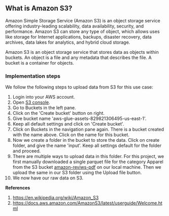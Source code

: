## What is Amazon S3?

Amazon Simple Storage Service (Amazon S3) is an object storage service offering industry-leading scalability, data availability, security, and performance. Amazon S3 can store any type of object, which allows uses like storage for Internet applications, backups, disaster recovery, data archives, data lakes for analytics, and hybrid cloud storage.

Amazon S3 is an object storage service that stores data as objects within buckets. An object is a file and any metadata that describes the file. A bucket is a container for objects.

### Implementation steps

We follow the following steps to upload data from S3 for this use case:

1. Login into your AWS account.
2. Open [S3 console](https://s3.console.aws.amazon.com/s3/buckets?region=us-east-1).
3. Go to Buckets in the left pane.
4. Click on the 'Create bucket' button on right.
5. Give bucket name 'aws-glue-assets-829821306495-us-east-1'.
6. Keep all default settings and click on 'Create bucket'.
7. Click on Buckets in the navigation pane again. There is a bucket created with the name above. Click on the name for this bucket.
8. Now we create a folder in the bucket to store the data. Click on create folder, and give the name 'input'. Keep all settings default for the folder and proceed.
9. There are multiple ways to upload data in this folder. For this project, we first manually downloaded a single parquet file for the category Apparel from the S3 bucket [amazon-reviws-pdf](https://s3.console.aws.amazon.com/s3/buckets/amazon-reviews-pds?region=us-east-1&tab=objects) on our local machine. Then we upload the same in our S3 folder using the Upload file button.
10. We now have our raw data on S3.

**References**
1. https://en.wikipedia.org/wiki/Amazon_S3
2. https://docs.aws.amazon.com/AmazonS3/latest/userguide/Welcome.html
